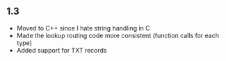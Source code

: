 ## 1.3

- Moved to C++ since I hate string handling in C
- Made the lookup routing code more consistent (function calls for each type)
- Added support for TXT records
